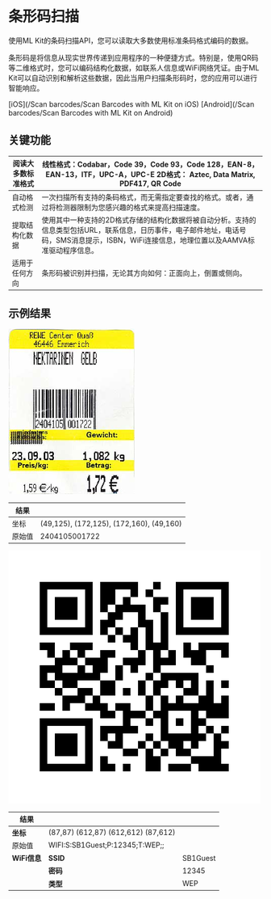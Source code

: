# 条形码扫描

使用ML Kit的条码扫描API，您可以读取大多数使用标准条码格式编码的数据。

条形码是将信息从现实世界传递到应用程序的一种便捷方式。特别是，使用QR码等二维格式时，您可以编码结构化数据，如联系人信息或WiFi网络凭证。由于ML Kit可以自动识别和解析这些数据，因此当用户扫描条形码时，您的应用可以进行智能响应。

[iOS](/Scan barcodes/Scan Barcodes with ML Kit on iOS) [Android](/Scan barcodes/Scan Barcodes with ML Kit on Android)

## 关键功能

| 阅读大多数标准格式 | 线性格式：Codabar，Code 39，Code 93，Code 128，EAN-8，EAN-13，ITF，UPC-A，UPC-E                                                                                                                                                                 2D格式： Aztec, Data Matrix, PDF417, QR Code |
| ------------------ | ------------------------------------------------------------ |
| 自动格式检测       | 一次扫描所有支持的条码格式，而无需指定要查找的格式。或者，通过将检测器限制为您感兴趣的格式来提高扫描速度。 |
| 提取结构化数据     | 使用其中一种支持的2D格式存储的结构化数据将被自动分析。支持的信息类型包括URL，联系信息，日历事件，电子邮件地址，电话号码，SMS消息提示，ISBN，WiFi连接信息，地理位置以及AAMVA标准驱动程序信息。 |
| 适用于任何方向     | 条形码被识别并扫描，无论其方向如何：正面向上，倒置或侧向。   |

## 示例结果

![EAN Obst](/_images/EAN-Obst.jpg 'EAN Obst')	

| 结果   |                                          |
| ------ | ---------------------------------------- |
| 坐标   | (49,125), (172,125), (172,160), (49,160) |
| 原始值 | 2404105001722                            |

![qrcode](/_images/qrcode.png 'qrcode')	

| 结果         |                                     |          |
| ------------ | ----------------------------------- | -------- |
| **坐标**     | (87,87) (612,87) (612,612) (87,612) |          |
| 原始值       | WIFI:S:SB1Guest;P:12345;T:WEP;;     |          |
| **WiFi信息** | **SSID**                            | SB1Guest |
|              | **密码**                            | 12345    |
|              | **类型**                            | WEP      |